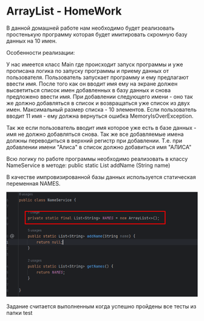 # ArrayList - HomeWork

В данной домашней работе нам необходимо будет реализовать простенькую программу которая будет имитировать скромную
базу данных на 10 имен.

Особенности реализации:

У нас имеется класс Main где происходит запуск программы и уже прописана логика по запуску программы и приему данных
от пользователя. Пользователь запускает программу и ему предлагают ввести имя. После того как он вводит имя ему на
экране должен высветиться список имен добавленных в базу данных и снова предложено ввести имя. При добавлении
следующего имени - оно так же должно добавляться в список и возвращаться уже список из двух имен.
Максимальный размер списка - 10 элементов. Если пользователь вводит 11 имя - ему должна вернуться ошибка
MemoryIsOverException.

Так же если пользователь вводит имя которое уже есть в базе данных - имя не должно добавляться снова.
Так же все добавляемые имена должны переводиться в верхний регистр при добавлении. Т.е. при добавлении имени "Алиса" 
в список должно добавиться имя "АЛИСА"

Всю логику по работе программы необходимо реализовать в классу NameService в методе:
public static List<String> addName (String name)

В качестве импровизированной базы данных используется статическая переменная NAMES. 


![img.png](img.png)


Задание считается выполненным когда успешно пройдены все тесты из папки test 